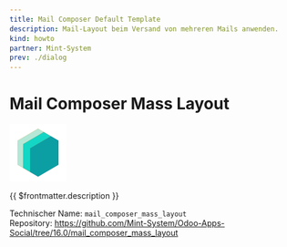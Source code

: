 ```yaml
---
title: Mail Composer Default Template
description: Mail-Layout beim Versand von mehreren Mails anwenden.
kind: howto
partner: Mint-System
prev: ./dialog
---
```

# Mail Composer Mass Layout
![icon_oms_box](attachments/icons_odoo_mint_system.png)

{{ $frontmatter.description }}

Technischer Name: `mail_composer_mass_layout`\
Repository: <https://github.com/Mint-System/Odoo-Apps-Social/tree/16.0/mail_composer_mass_layout>
